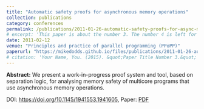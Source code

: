 ```yaml
---
title: "Automatic safety proofs for asynchronous memory operations"
collection: publications
category: conferences
permalink: /publications/2011-01-26-automatic-safety-proofs-for-async-memory-operations
# excerpt: 'This paper is about the number 3. The number 4 is left for future work.'
date: 2011-02-12
venue: "Principles and practice of parallel programming (PPoPP)"
paperurl: "https://mikedodds.github.io/files/publications/2011-01-26-automatic-safety-proofs-for-async-memory-operations.pdf"
# citation: 'Your Name, You. (2015). &quot;Paper Title Number 3.&quot; <i>Journal 1</i>. 1(3).'
---
```


**Abstract:** We present a work-in-progress proof system and tool, based on separation logic, for analysing memory safety of multicore programs that use asynchronous memory operations.

DOI: <https://doi.org/10.1145/1941553.1941605>, Paper: [PDF](https://mikedodds.github.io/files/publications/2011-01-26-automatic-safety-proofs-for-async-memory-operations.pdf)